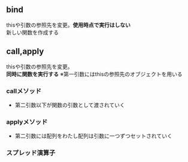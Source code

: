 ## bind
thisや引数の参照先を変更。**使用時点で実行はしない**  
新しい関数を作成する

## call,apply
thisや引数の参照先を変更。  
**同時に関数を実行する**
※第一引数にはthisの参照先のオブジェクトを用いる

### callメソッド
- 第二引数以下が関数の引数として渡されていく

### applyメソッド
- 第二引数には配列をわたし配列は引数に一つずつセットされていく

### スプレッド演算子
